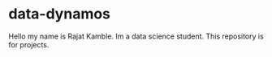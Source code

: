 # data-dynamos
Hello my name is Rajat Kamble.
Im a data science student.
This repository is for projects.
